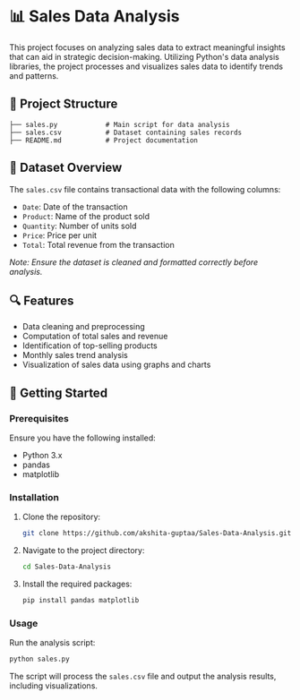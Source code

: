 # 📊 Sales Data Analysis

This project focuses on analyzing sales data to extract meaningful insights that can aid in strategic decision-making. Utilizing Python's data analysis libraries, the project processes and visualizes sales data to identify trends and patterns.

## 📁 Project Structure

```
├── sales.py            # Main script for data analysis
├── sales.csv           # Dataset containing sales records
├── README.md           # Project documentation
```

## 📝 Dataset Overview

The `sales.csv` file contains transactional data with the following columns:

* `Date`: Date of the transaction
* `Product`: Name of the product sold
* `Quantity`: Number of units sold
* `Price`: Price per unit
* `Total`: Total revenue from the transaction

*Note: Ensure the dataset is cleaned and formatted correctly before analysis.*

## 🔍 Features

* Data cleaning and preprocessing
* Computation of total sales and revenue
* Identification of top-selling products
* Monthly sales trend analysis
* Visualization of sales data using graphs and charts

## 🚀 Getting Started

### Prerequisites

Ensure you have the following installed:

* Python 3.x
* pandas
* matplotlib

### Installation

1. Clone the repository:

   ```bash
   git clone https://github.com/akshita-guptaa/Sales-Data-Analysis.git
   ```

2. Navigate to the project directory:

   ```bash
   cd Sales-Data-Analysis
   ```

3. Install the required packages:

   ```bash
   pip install pandas matplotlib
   ```

### Usage

Run the analysis script:

```bash
python sales.py
```

The script will process the `sales.csv` file and output the analysis results, including visualizations.



